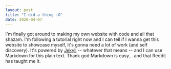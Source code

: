 ```yaml
---
layout: post
title: "I did a thing :O"
date: 2020-04-07
---
```

I'm finally got around to making my own website with code and all that shazam. I'm following a tutorial right now and I can tell if I wanna get this website to showcase myself, it's gonna need a lot of work (and self discovery). It's powered by [Jekyll](http://jekyllrb.com) -- whatever that means -- and I can use Markdown for this plain text. Thank god Markdown is easy... and that Reddit has taught me it.
